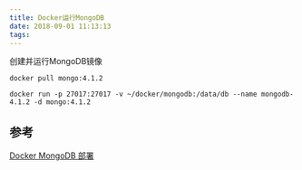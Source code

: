 ```yaml
---
title: Docker运行MongoDB
date: 2018-09-01 11:13:13
tags:
---
```


创建并运行MongoDB镜像

```shell
docker pull mongo:4.1.2

docker run -p 27017:27017 -v ~/docker/mongodb:/data/db --name mongodb-4.1.2 -d mongo:4.1.2
```

## 参考

[Docker MongoDB 部署](https://www.jianshu.com/p/6fdb2bcb4b43)